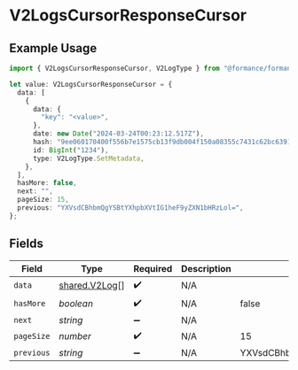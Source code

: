 # V2LogsCursorResponseCursor

## Example Usage

```typescript
import { V2LogsCursorResponseCursor, V2LogType } from "@formance/formance-sdk/sdk/models/shared";

let value: V2LogsCursorResponseCursor = {
  data: [
    {
      data: {
        "key": "<value>",
      },
      date: new Date("2024-03-24T00:23:12.517Z"),
      hash: "9ee060170400f556b7e1575cb13f9db004f150a08355c7431c62bc639166431e",
      id: BigInt("1234"),
      type: V2LogType.SetMetadata,
    },
  ],
  hasMore: false,
  next: "",
  pageSize: 15,
  previous: "YXVsdCBhbmQgYSBtYXhpbXVtIG1heF9yZXN1bHRzLol=",
};
```

## Fields

| Field                                                 | Type                                                  | Required                                              | Description                                           | Example                                               |
| ----------------------------------------------------- | ----------------------------------------------------- | ----------------------------------------------------- | ----------------------------------------------------- | ----------------------------------------------------- |
| `data`                                                | [shared.V2Log](../../../sdk/models/shared/v2log.md)[] | :heavy_check_mark:                                    | N/A                                                   |                                                       |
| `hasMore`                                             | *boolean*                                             | :heavy_check_mark:                                    | N/A                                                   | false                                                 |
| `next`                                                | *string*                                              | :heavy_minus_sign:                                    | N/A                                                   |                                                       |
| `pageSize`                                            | *number*                                              | :heavy_check_mark:                                    | N/A                                                   | 15                                                    |
| `previous`                                            | *string*                                              | :heavy_minus_sign:                                    | N/A                                                   | YXVsdCBhbmQgYSBtYXhpbXVtIG1heF9yZXN1bHRzLol=          |
